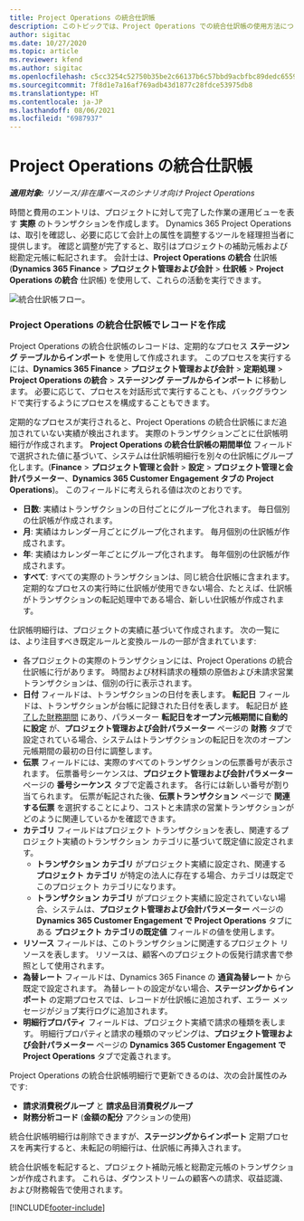 ```yaml
---
title: Project Operations の統合仕訳帳
description: このトピックでは、Project Operations での統合仕訳帳の使用方法について説明します。
author: sigitac
ms.date: 10/27/2020
ms.topic: article
ms.reviewer: kfend
ms.author: sigitac
ms.openlocfilehash: c5cc3254c52750b35be2c66137b6c57bbd9acbfbc89dedc6559059a89c8e2393
ms.sourcegitcommit: 7f8d1e7a16af769adb43d1877c28fdce53975db8
ms.translationtype: HT
ms.contentlocale: ja-JP
ms.lasthandoff: 08/06/2021
ms.locfileid: "6987937"
---
```

# <a name="integration-journal-in-project-operations"></a>Project Operations の統合仕訳帳

_**適用対象:** リソース/非在庫ベースのシナリオ向け Project Operations_

時間と費用のエントリは、プロジェクトに対して完了した作業の運用ビューを表す **実際** のトランザクションを作成します。 Dynamics 365 Project Operations は、取引を確認し、必要に応じて会計上の属性を調整するツールを経理担当者に提供します。 確認と調整が完了すると、取引はプロジェクトの補助元帳および総勘定元帳に転記されます。 会計士は、**Project Operations の統合** 仕訳帳 (**Dynamics 365 Finance** > **プロジェクト管理および会計** > **仕訳帳** > **Project Operations の統合** 仕訳帳) を使用して、これらの活動を実行できます。

![統合仕訳帳フロー。](./media/IntegrationJournal.png)

### <a name="create-records-in-the-project-operations-integration-journal"></a>Project Operations の統合仕訳帳でレコードを作成

Project Operations の統合仕訳帳のレコードは、定期的なプロセス **ステージング テーブルからインポート** を使用して作成されます。 このプロセスを実行するには、**Dynamics 365 Finance** > **プロジェクト管理および会計** > **定期処理** > **Project Operations の統合** > **ステージング テーブルからインポート** に移動します。 必要に応じて、プロセスを対話形式で実行することも、バックグラウンドで実行するようにプロセスを構成することもできます。

定期的なプロセスが実行されると、Project Operations の統合仕訳帳にまだ追加されていない実績が検出されます。 実際のトランザクションごとに仕訳帳明細行が作成されます。
**Project Operations の統合仕訳帳の期間単位** フィールドで選択された値に基づいて、システムは仕訳帳明細行を別々の仕訳帳にグループ化します。(**Finance** > **プロジェクト管理と会計** > **設定** > **プロジェクト管理と会計パラメーター**、**Dynamics 365 Customer Engagement タブの Project Operations**)。 このフィールドに考えられる値は次のとおりです。

  - **日数**: 実績はトランザクションの日付ごとにグループ化されます。 毎日個別の仕訳帳が作成されます。
  - **月**: 実績はカレンダー月ごとにグループ化されます。 毎月個別の仕訳帳が作成されます。
  - **年**: 実績はカレンダー年ごとにグループ化されます。 毎年個別の仕訳帳が作成されます。
  - **すべて**: すべての実際のトランザクションは、同じ統合仕訳帳に含まれます。 定期的なプロセスの実行時に仕訳帳が使用できない場合、たとえば、仕訳帳がトランザクションの転記処理中である場合、新しい仕訳帳が作成されます。

仕訳帳明細行は、プロジェクトの実績に基づいて作成されます。 次の一覧には、より注目すべき既定ルールと変換ルールの一部が含まれています:

  - 各プロジェクトの実際のトランザクションには、Project Operations の統合仕訳帳に行があります。 時間および材料請求の種類の原価および未請求営業トランザクションは、個別の行に表示されます。
  - **日付** フィールドは、トランザクションの日付を表します。 **転記日** フィールドは、トランザクションが台帳に記録された日付を表します。 転記日が [終了した財務期間](/dynamics365/finance/general-ledger/close-general-ledger-at-period-end) にあり、パラメーター **転記日をオープン元帳期間に自動的に設定** が、**プロジェクト管理および会計パラメーター** ページの **財務** タブで設定されている場合、システムはトランザクションの転記日を次のオープン元帳期間の最初の日付に調整します。
  - **伝票** フィールドには、実際のすべてのトランザクションの伝票番号が表示されます。 伝票番号シーケンスは、**プロジェクト管理および会計パラメーター** ページの **番号シーケンス** タブで定義されます。 各行には新しい番号が割り当てられます。 伝票が転記された後、**伝票トランザクション** ページで **関連する伝票** を選択することにより、コストと未請求の営業トランザクションがどのように関連しているかを確認できます。
  - **カテゴリ** フィールドはプロジェクト トランザクションを表し、関連するプロジェクト実績のトランザクション カテゴリに基づいて既定値に設定されます。
    - **トランザクション カテゴリ** がプロジェクト実績に設定され、関連する **プロジェクト カテゴリ** が特定の法人に存在する場合、カテゴリは既定でこのプロジェクト カテゴリになります。
    - **トランザクション カテゴリ** がプロジェクト実績に設定されていない場合、システムは、**プロジェクト管理および会計パラメーター** ページの **Dynamics 365 Customer Engagement で Project Operations** タブにある **プロジェクト カテゴリの既定値** フィールドの値を使用します。
  - **リソース** フィールドは、このトランザクションに関連するプロジェクト リソースを表します。 リソースは、顧客へのプロジェクトの仮発行請求書で参照として使用されます。
  - **為替レート** フィールドは、Dynamics 365 Finance の **通貨為替レート** から既定で設定されます。 為替レートの設定がない場合、**ステージングからインポート** の定期プロセスでは、レコードが仕訳帳に追加されず、エラー メッセージがジョブ実行ログに追加されます。
  - **明細行プロパティ** フィールドは、プロジェクト実績で請求の種類を表します。 明細行プロパティと請求の種類のマッピングは、**プロジェクト管理および会計パラメーター** ページの **Dynamics 365 Customer Engagement で Project Operations** タブで定義されます。

Project Operations の統合仕訳帳明細行で更新できるのは、次の会計属性のみです:

- **請求消費税グループ** と **請求品目消費税グループ**
- **財務分析コード** (**金額の配分** アクションの使用)

統合仕訳帳明細行は削除できますが、**ステージングからインポート** 定期プロセスを再実行すると、未転記の明細行は、仕訳帳に再挿入されます。

統合仕訳帳を転記すると、プロジェクト補助元帳と総勘定元帳のトランザクションが作成されます。 これらは、ダウンストリームの顧客への請求、収益認識、および財務報告で使用されます。


[!INCLUDE[footer-include](../includes/footer-banner.md)]
